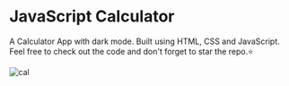 # JavaScript Calculator
A Calculator App with dark mode. Built using HTML, CSS and JavaScript. Feel free to check out the code and don't forget to star the repo.⭐

![cal](https://user-images.githubusercontent.com/44538497/95009574-bb996d00-0640-11eb-938f-dd433ae70c58.png)
